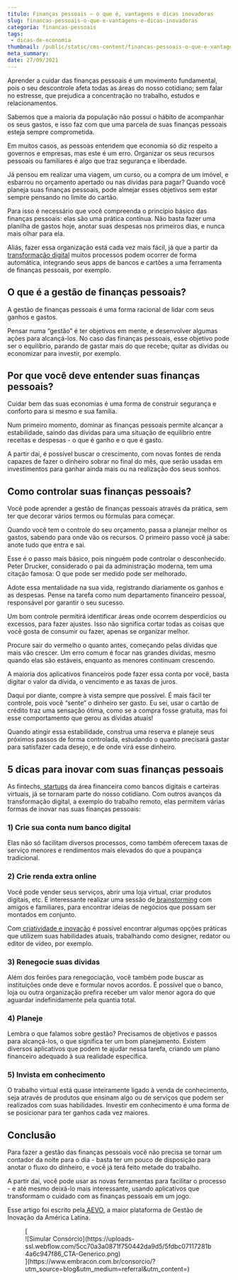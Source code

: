 ```yaml
---
titulo: Finanças pessoais – o que é, vantagens e dicas inovadoras
slug: financas-pessoais-o-que-e-vantagens-e-dicas-inovadoras
categoria: financas-pessoais
tags:
 - dicas-de-economia
thumbnail: /public/static/cms-content/financas-pessoais-o-que-e-vantagens-e-dicas-inovadoras.jpg
meta_summary: 
date: 27/09/2021
---
```

Aprender a cuidar das finanças pessoais é um movimento fundamental, pois o seu descontrole afeta todas as áreas do nosso cotidiano; sem falar no estresse, que prejudica a concentração no trabalho, estudos e relacionamentos.

Sabemos que a maioria da população não possui o hábito de acompanhar os seus gastos, e isso faz com que uma parcela de suas finanças pessoais esteja sempre comprometida.

Em muitos casos, as pessoas entendem que economia só diz respeito a governos e empresas, mas este é um erro. Organizar os seus recursos pessoais ou familiares é algo que traz segurança e liberdade.

Já pensou em realizar uma viagem, um curso, ou a compra de um imóvel, e esbarrou no orçamento apertado ou nas dívidas para pagar? Quando você planeja suas finanças pessoais, pode almejar esses objetivos sem estar sempre pensando no limite do cartão.

Para isso é necessário que você compreenda o princípio básico das finanças pessoais: elas são uma prática contínua. Não basta fazer uma planilha de gastos hoje, anotar suas despesas nos primeiros dias, e nunca mais olhar para ela.

Aliás, fazer essa organização está cada vez mais fácil, já que a partir da[ transformação digital](https://blog.aevo.com.br/transformacao-digital/) muitos processos podem ocorrer de forma automática, integrando seus apps de bancos e cartões a uma ferramenta de finanças pessoais, por exemplo.

**O que é a gestão de finanças pessoais?**
------------------------------------------

A gestão de finanças pessoais é uma forma racional de lidar com seus ganhos e gastos.

Pensar numa “gestão” é ter objetivos em mente, e desenvolver algumas ações para alcançá-los. No caso das finanças pessoais, esse objetivo pode ser o equilíbrio, parando de gastar mais do que recebe; quitar as dívidas ou economizar para investir, por exemplo.

**Por que você deve entender suas finanças pessoais?**
------------------------------------------------------

Cuidar bem das suas economias é uma forma de construir segurança e conforto para si mesmo e sua família.

Num primeiro momento, dominar as finanças pessoais permite alcançar a estabilidade, saindo das dívidas para uma situação de equilíbrio entre receitas e despesas - o que é ganho e o que é gasto.

A partir daí, é possível buscar o crescimento, com novas fontes de renda capazes de fazer o dinheiro sobrar no final do mês, que serão usadas em investimentos para ganhar ainda mais ou na realização dos seus sonhos.

**Como controlar suas finanças pessoais?**
------------------------------------------

Você pode aprender a gestão de finanças pessoais através da prática, sem ter que decorar vários termos ou fórmulas para começar.

Quando você tem o controle do seu orçamento, passa a planejar melhor os gastos, sabendo para onde vão os recursos. O primeiro passo você já sabe: anote tudo que entra e sai.

Esse é o passo mais básico, pois ninguém pode controlar o desconhecido. Peter Drucker, considerado o pai da administração moderna, tem uma citação famosa: O que pode ser medido pode ser melhorado.

Adote essa mentalidade na sua vida, registrando diariamente os ganhos e as despesas. Pense na tarefa como num departamento financeiro pessoal, responsável por garantir o seu sucesso.

Um bom controle permitirá identificar áreas onde ocorrem desperdícios ou excessos, para fazer ajustes. Isso não significa cortar todas as coisas que você gosta de consumir ou fazer, apenas se organizar melhor.

Procure sair do vermelho o quanto antes, começando pelas dívidas que mais vão crescer. Um erro comum é focar nas grandes dívidas, mesmo quando elas são estáveis, enquanto as menores continuam crescendo.

A maioria dos aplicativos financeiros pode fazer essa conta por você, basta digitar o valor da dívida, o vencimento e as taxas de juros.

Daqui por diante, compre à vista sempre que possível. É mais fácil ter controle, pois você “sente” o dinheiro ser gasto. Eu sei, usar o cartão de crédito traz uma sensação ótima, como se a compra fosse gratuita, mas foi esse comportamento que gerou as dívidas atuais!

Quando atingir essa estabilidade, construa uma reserva e planeje seus próximos passos de forma controlada, estudando o quanto precisará gastar para satisfazer cada desejo, e de onde virá esse dinheiro.

**5 dicas para inovar com suas finanças pessoais**
--------------------------------------------------

As fintechs,[ startups](https://blog.aevo.com.br/startup) da área financeira como bancos digitais e carteiras virtuais, já se tornaram parte do nosso cotidiano. Com outros avanços da transformação digital, a exemplo do trabalho remoto, elas permitem várias formas de inovar nas suas finanças pessoais:

### **1) Crie sua conta num banco digital**

Elas não só facilitam diversos processos, como também oferecem taxas de serviço menores e rendimentos mais elevados do que a poupança tradicional.

### **2) Crie renda extra online**

Você pode vender seus serviços, abrir uma loja virtual, criar produtos digitais, etc. É interessante realizar uma sessão de[ brainstorming](https://blog.aevo.com.br/brainstorming/) com amigos e familiares, para encontrar ideias de negócios que possam ser montados em conjunto.

Com[ criatividade e inovação](https://blog.aevo.com.br/ambiente-de-trabalho-pode-estimular-a-criatividade-e-a-inovacao/) é possível encontrar algumas opções práticas que utilizem suas habilidades atuais, trabalhando como designer, redator ou editor de vídeo, por exemplo.

### **3) Renegocie suas dívidas**

Além dos feirões para renegociação, você também pode buscar as instituições onde deve e formular novos acordos. É possível que o banco, loja ou outra organização prefira receber um valor menor agora do que aguardar indefinidamente pela quantia total.

### **4) Planeje**

Lembra o que falamos sobre gestão? Precisamos de objetivos e passos para alcançá-los, o que significa ter um bom planejamento. Existem diversos aplicativos que podem te ajudar nessa tarefa, criando um plano financeiro adequado à sua realidade específica.

### **5) Invista em conhecimento**

O trabalho virtual está quase inteiramente ligado à venda de conhecimento, seja através de produtos que ensinam algo ou de serviços que podem ser realizados com suas habilidades. Investir em conhecimento é uma forma de se posicionar para ter ganhos cada vez maiores.

**Conclusão**
-------------

Para fazer a gestão das finanças pessoais você não precisa se tornar um contador da noite para o dia - basta ter um pouco de disposição para anotar o fluxo do dinheiro, e você já terá feito metade do trabalho.

A partir daí, você pode usar as novas ferramentas para facilitar o processo - e até mesmo deixá-lo mais interessante, usando aplicativos que transformam o cuidado com as finanças pessoais em um jogo.

Esse artigo foi escrito pela[ AEVO](https://aevo.com.br/), a maior plataforma de Gestão de Inovação da América Latina.

<figure class="w-richtext-figure-type-image w-richtext-align-center">[<div>![Simular Consórcio](https://uploads-ssl.webflow.com/5cc70a3a0871f750442da9d5/5fdbc07117281b4a6c947f86_CTA-Generico.png)</div>](https://www.embracon.com.br/consorcio/?utm_source=blog&utm_medium=referral&utm_content=)</figure>
